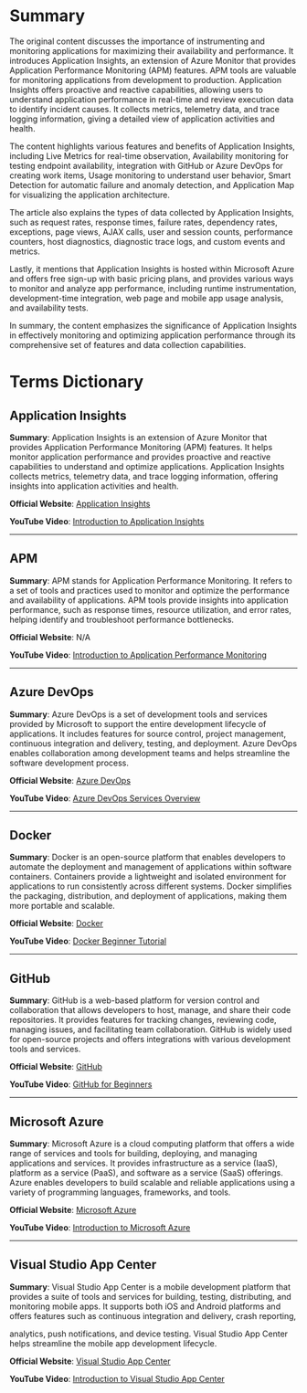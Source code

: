 # Summary

The original content discusses the importance of instrumenting and monitoring applications for maximizing their availability and performance. It introduces Application Insights, an extension of Azure Monitor that provides Application Performance Monitoring (APM) features. APM tools are valuable for monitoring applications from development to production. Application Insights offers proactive and reactive capabilities, allowing users to understand application performance in real-time and review execution data to identify incident causes. It collects metrics, telemetry data, and trace logging information, giving a detailed view of application activities and health.

The content highlights various features and benefits of Application Insights, including Live Metrics for real-time observation, Availability monitoring for testing endpoint availability, integration with GitHub or Azure DevOps for creating work items, Usage monitoring to understand user behavior, Smart Detection for automatic failure and anomaly detection, and Application Map for visualizing the application architecture.

The article also explains the types of data collected by Application Insights, such as request rates, response times, failure rates, dependency rates, exceptions, page views, AJAX calls, user and session counts, performance counters, host diagnostics, diagnostic trace logs, and custom events and metrics.

Lastly, it mentions that Application Insights is hosted within Microsoft Azure and offers free sign-up with basic pricing plans, and provides various ways to monitor and analyze app performance, including runtime instrumentation, development-time integration, web page and mobile app usage analysis, and availability tests.

In summary, the content emphasizes the significance of Application Insights in effectively monitoring and optimizing application performance through its comprehensive set of features and data collection capabilities.

# Terms Dictionary

## Application Insights

**Summary**: Application Insights is an extension of Azure Monitor that provides Application Performance Monitoring (APM) features. It helps monitor application performance and provides proactive and reactive capabilities to understand and optimize applications. Application Insights collects metrics, telemetry data, and trace logging information, offering insights into application activities and health.

**Official Website**: [Application Insights](https://azure.microsoft.com/en-us/services/monitor/)

**YouTube Video**: [Introduction to Application Insights](https://www.youtube.com/watch?v=CpSuFBcJ4zA)

---

## APM

**Summary**: APM stands for Application Performance Monitoring. It refers to a set of tools and practices used to monitor and optimize the performance and availability of applications. APM tools provide insights into application performance, such as response times, resource utilization, and error rates, helping identify and troubleshoot performance bottlenecks.

**Official Website**: N/A

**YouTube Video**: [Introduction to Application Performance Monitoring](https://www.youtube.com/watch?v=yyUk0AkEcxk)

---

## Azure DevOps

**Summary**: Azure DevOps is a set of development tools and services provided by Microsoft to support the entire development lifecycle of applications. It includes features for source control, project management, continuous integration and delivery, testing, and deployment. Azure DevOps enables collaboration among development teams and helps streamline the software development process.

**Official Website**: [Azure DevOps](https://azure.microsoft.com/en-us/services/devops/)

**YouTube Video**: [Azure DevOps Services Overview](https://www.youtube.com/watch?v=37fEo_JFHjo)

---

## Docker

**Summary**: Docker is an open-source platform that enables developers to automate the deployment and management of applications within software containers. Containers provide a lightweight and isolated environment for applications to run consistently across different systems. Docker simplifies the packaging, distribution, and deployment of applications, making them more portable and scalable.

**Official Website**: [Docker](https://www.docker.com/)

**YouTube Video**: [Docker Beginner Tutorial](https://www.youtube.com/watch?v=fqMOX6JJhGo)

---

## GitHub

**Summary**: GitHub is a web-based platform for version control and collaboration that allows developers to host, manage, and share their code repositories. It provides features for tracking changes, reviewing code, managing issues, and facilitating team collaboration. GitHub is widely used for open-source projects and offers integrations with various development tools and services.

**Official Website**: [GitHub](https://github.com/)

**YouTube Video**: [GitHub for Beginners](https://www.youtube.com/watch?v=0fKg7e37bQE)

---

## Microsoft Azure

**Summary**: Microsoft Azure is a cloud computing platform that offers a wide range of services and tools for building, deploying, and managing applications and services. It provides infrastructure as a service (IaaS), platform as a service (PaaS), and software as a service (SaaS) offerings. Azure enables developers to build scalable and reliable applications using a variety of programming languages, frameworks, and tools.

**Official Website**: [Microsoft Azure](https://azure.microsoft.com/)

**YouTube Video**: [Introduction to Microsoft Azure](https://www.youtube.com/watch?v=uMACVzdAwrs)

---

## Visual Studio App Center

**Summary**: Visual Studio App Center is a mobile development platform that provides a suite of tools and services for building, testing, distributing, and monitoring mobile apps. It supports both iOS and Android platforms and offers features such as continuous integration and delivery, crash reporting,

 analytics, push notifications, and device testing. Visual Studio App Center helps streamline the mobile app development lifecycle.

**Official Website**: [Visual Studio App Center](https://visualstudio.microsoft.com/app-center/)

**YouTube Video**: [Introduction to Visual Studio App Center](https://www.youtube.com/watch?v=nt3AMU6jFZY)
